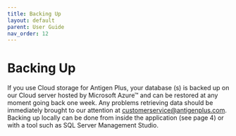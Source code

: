 ```yaml
---
title: Backing Up
layout: default
parent: User Guide
nav_order: 12
---
```


# Backing Up

If you use Cloud storage for Antigen Plus, your database (s) is backed up on our
Cloud server hosted by Microsoft Azure™ and can be restored at any moment going
back one week. Any problems retrieving data should be immediately brought to our
attention at
[customerservice@antigenplus.com](mailto:customerservice@antigenplus.com).
Backing up locally can be done from inside the application (see page 4) or with
a tool such as SQL Server Management Studio.
